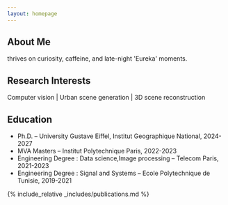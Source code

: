 ```yaml
---
layout: homepage
---
```


## About Me
thrives on curiosity, caffeine, and late-night 'Eureka' moments.


## Research Interests

Computer vision | Urban scene generation | 3D scene reconstruction 

## Education
- Ph.D. – University Gustave Eiffel, Institut Geographique National, 2024-2027
- MVA Masters  – Institut Polytechnique Paris, 2022-2023
- Engineering Degree : Data science,Image processing – Telecom Paris, 2021-2023
- Engineering Degree : Signal and Systems – Ecole Polytechnique de Tunisie, 2019-2021



{% include_relative _includes/publications.md %}



